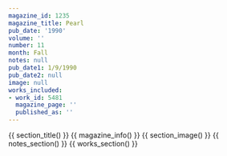 ```yaml
---
magazine_id: 1235
magazine_title: Pearl
pub_date: '1990'
volume: ''
number: 11
month: Fall
notes: null
pub_date1: 1/9/1990
pub_date2: null
image: null
works_included:
- work_id: 5481
  magazine_page: ''
  published_as: ''
---
```


{{ section_title() }}
{{ magazine_info() }}
{{ section_image() }}
{{ notes_section() }}
{{ works_section() }}
